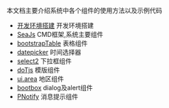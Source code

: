 本文档主要介绍系统中各个组件的使用方法以及示例代码
* [开发环境搭建](project/README.md) 开发环境搭建
* [SeaJs](seajs/README.md)  CMD框架,系统主要组件
* [bootstrapTable](table/README.md)  表格组件
* [datepicker](datepicker/README.md) 时间选择器
* [select2](select/README.md) 下拉框组件
* [doTjs](dot/README.md) 模版组件
* [ui.area](area/README.md) 地区组件
* [bootbox](bootbox/README.md) dialog及alert组件
* [PNotify](pnotify/README.md) 消息提示组件


